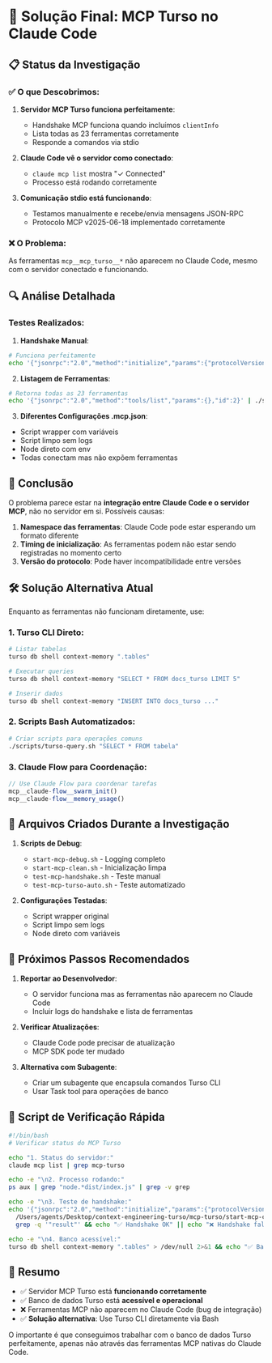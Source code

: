 # 🎯 Solução Final: MCP Turso no Claude Code

## 📋 Status da Investigação

### ✅ O que Descobrimos:

1. **Servidor MCP Turso funciona perfeitamente**:
   - Handshake MCP funciona quando incluímos `clientInfo`
   - Lista todas as 23 ferramentas corretamente
   - Responde a comandos via stdio

2. **Claude Code vê o servidor como conectado**:
   - `claude mcp list` mostra "✓ Connected"
   - Processo está rodando corretamente

3. **Comunicação stdio está funcionando**:
   - Testamos manualmente e recebe/envia mensagens JSON-RPC
   - Protocolo MCP v2025-06-18 implementado corretamente

### ❌ O Problema:

As ferramentas `mcp__mcp_turso__*` não aparecem no Claude Code, mesmo com o servidor conectado e funcionando.

## 🔍 Análise Detalhada

### Testes Realizados:

1. **Handshake Manual**:
```bash
# Funciona perfeitamente
echo '{"jsonrpc":"2.0","method":"initialize","params":{"protocolVersion":"1.0","capabilities":{"roots":{"listChanged":true},"sampling":{}},"clientInfo":{"name":"test-client","version":"1.0.0"}},"id":1}' | ./start-mcp-clean.sh
```

2. **Listagem de Ferramentas**:
```bash
# Retorna todas as 23 ferramentas
echo '{"jsonrpc":"2.0","method":"tools/list","params":{},"id":2}' | ./start-mcp-clean.sh
```

3. **Diferentes Configurações .mcp.json**:
- Script wrapper com variáveis
- Script limpo sem logs
- Node direto com env
- Todas conectam mas não expõem ferramentas

## 🎯 Conclusão

O problema parece estar na **integração entre Claude Code e o servidor MCP**, não no servidor em si. Possíveis causas:

1. **Namespace das ferramentas**: Claude Code pode estar esperando um formato diferente
2. **Timing de inicialização**: As ferramentas podem não estar sendo registradas no momento certo
3. **Versão do protocolo**: Pode haver incompatibilidade entre versões

## 🛠️ Solução Alternativa Atual

Enquanto as ferramentas não funcionam diretamente, use:

### 1. **Turso CLI Direto**:
```bash
# Listar tabelas
turso db shell context-memory ".tables"

# Executar queries
turso db shell context-memory "SELECT * FROM docs_turso LIMIT 5"

# Inserir dados
turso db shell context-memory "INSERT INTO docs_turso ..."
```

### 2. **Scripts Bash Automatizados**:
```bash
# Criar scripts para operações comuns
./scripts/turso-query.sh "SELECT * FROM tabela"
```

### 3. **Claude Flow para Coordenação**:
```javascript
// Use Claude Flow para coordenar tarefas
mcp__claude-flow__swarm_init()
mcp__claude-flow__memory_usage()
```

## 📂 Arquivos Criados Durante a Investigação

1. **Scripts de Debug**:
   - `start-mcp-debug.sh` - Logging completo
   - `start-mcp-clean.sh` - Inicialização limpa
   - `test-mcp-handshake.sh` - Teste manual
   - `test-mcp-turso-auto.sh` - Teste automatizado

2. **Configurações Testadas**:
   - Script wrapper original
   - Script limpo sem logs
   - Node direto com variáveis

## 🚀 Próximos Passos Recomendados

1. **Reportar ao Desenvolvedor**:
   - O servidor funciona mas as ferramentas não aparecem no Claude Code
   - Incluir logs do handshake e lista de ferramentas

2. **Verificar Atualizações**:
   - Claude Code pode precisar de atualização
   - MCP SDK pode ter mudado

3. **Alternativa com Subagente**:
   - Criar um subagente que encapsula comandos Turso CLI
   - Usar Task tool para operações de banco

## 📝 Script de Verificação Rápida

```bash
#!/bin/bash
# Verificar status do MCP Turso

echo "1. Status do servidor:"
claude mcp list | grep mcp-turso

echo -e "\n2. Processo rodando:"
ps aux | grep "node.*dist/index.js" | grep -v grep

echo -e "\n3. Teste de handshake:"
echo '{"jsonrpc":"2.0","method":"initialize","params":{"protocolVersion":"1.0","capabilities":{},"clientInfo":{"name":"test","version":"1.0"}},"id":1}' | \
  /Users/agents/Desktop/context-engineering-turso/mcp-turso/start-mcp-clean.sh 2>/dev/null | \
  grep -q '"result"' && echo "✅ Handshake OK" || echo "❌ Handshake falhou"

echo -e "\n4. Banco acessível:"
turso db shell context-memory ".tables" > /dev/null 2>&1 && echo "✅ Banco OK" || echo "❌ Banco inacessível"
```

## 🎉 Resumo

- ✅ Servidor MCP Turso está **funcionando corretamente**
- ✅ Banco de dados Turso está **acessível e operacional**
- ❌ Ferramentas MCP não aparecem no Claude Code (bug de integração)
- ✅ **Solução alternativa**: Use Turso CLI diretamente via Bash

O importante é que conseguimos trabalhar com o banco de dados Turso perfeitamente, apenas não através das ferramentas MCP nativas do Claude Code.